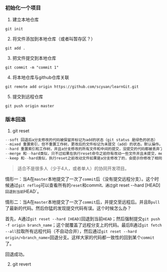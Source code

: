 ### 初始化一个项目

1. 建立本地仓库
```
git init
```
2. 将文件添加到本地仓库（或者叫暂存区？）
```
git add .
```
3. 把文件提交到本地仓库
```
git commit -m "commit 1"
```
4. 将本地仓库与github仓库关联
```
git remote add origin https://github.com/scyuan/learnGit.git
```
5. 提交到远程仓库
```
git push origin master 
```



### 版本回退

1. git reset

```JavaScript
--soft 回退后a分支修改的代码被保留并标记为add的状态（git status 是绿色的状态）
--mixed 重置索引，但不重置工作树，更改后的文件标记为未提交（add）的状态。默认操作。
--hard 重置索引和工作树，并且a分支修改的所有文件和中间的提交，没提交的代码都被丢弃了。
--merge 和--hard类似，只不过如果在执行reset命令之前你有改动一些文件并且未提交，merge会保留你的这些修改，hard则不会。【注：如果你的这些修改add过或commit过，merge和hard都将删除你的提交】
--keep 和--hard类似，执行reset之前改动文件如果是a分支修改了的，会提示你修改了相同的文件，不能合并。如果不是a分支修改的文件，会移除缓存区。git status还是可以看到保持了这些修改。
```

> 适合不是很多人（少于4人，或者单人）的协同开发项目。

情形一：当A在`master`本地提交了一次了`commit`后（没有提交远程分支）。这个时候通过`git reflog`可以查看所有的`reset`和commit`。通过`git reset --hard [HEAD]`回退到当前`HEAD`。


情形二：当A在`master`本地提交了一次了`commit`后，并提交至远程后。并且B`pull`了最新的代码。然后你猛的发现提交代码有误。这个时候怎么办？

首先，A通过`git reset --hard [HEAD]`回退到当前`HEAD`；然后强制提交`git push -f origin branch_name`；这个就覆盖了远程分支上的代码。最后B通过`git fetch --all`拉取所有远程代码（不自动合并），然后通过`git reset --hard origin/<branch_name>`回退分支。这样大家的代码都一致性的回到某个`commit`了。

回退成功。

2. git revert


